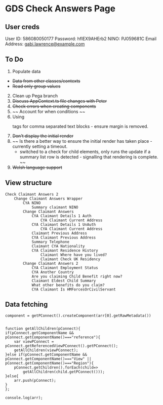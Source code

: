 # GDS Check Answers Page

## User creds

User ID: 586080050177
Password: hfIEX9AHErb2
NINO: PJ059681C
Email Address: gabi.lawrence@example.com

## To Do

1. Populate data

- ~~Data from other classes/contexts~~
- ~~Read only group values~~

2. Clean up Pega branch
3. ~~Discuss AppContext.ts file changes with Peter~~
4. ~~Check errors when creating components~~
5. ~~ Account for when conditions ~~
6. Using <p> tags for comma separated text blocks - ensure margin is removed.
7. ~~Don't display the initial render~~
8. ~~ Is there a better way to ensure the initial render has taken place - currently setting a timeout.
   - switched to a check for child elements, only runs the update if a summary list row is detected - signalling that rendering is complete. ~~
9. ~~Welsh language support~~

## View structure

```
Check Claimant Answers 2
    Change Claimant Answers Wrapper
        CYA NINO
            Summary claimant NINO
        Change Claimant Answers
            CYA Claimant Details 1 Auth
                CYA Claimant Current Address
            CYA Claimant Details 1 UnAuth
                CYA Claimant Current Address
            Claimant Previous Address
            CYA Claimant Previous Address
            Summary Telephone
            Claimant CYA Nationality
            CYA Claimant Residence History
                Claimant Where have you lived?
                Claimant Check UK Residency
        Change Claimant Answers 2
            CYA Claimant Employment Status
            CYA Another Country
            Are you claiming Child Benefit right now?
            Claimant Eldest Child Summary
            What other benefits do you claim?
            CYA Claimant Is HMForcesOrCivilServant

```

## Data fetching

`component = getPConnect().createComponent(arr[0].getRawMetadata())`

```const arr=[];

function getAllChildren(pConnect){
if(pConnect.getComponentName && pConnect.getComponentName()==="reference"){
    var viewPConnect = pConnect.getReferencedViewPConnect().getPConnect();
    getAllChildren(viewPConnect);
}else if(pConnect.getComponentName && pConnect.getComponentName()==="View" || pConnect.getComponentName()==="Region"){
    pConnect.getChildren().forEach(child=>
    	getAllChildren(child.getPConnect()));
}else{
    arr.push(pConnect);
}
};

console.log(arr);
```
